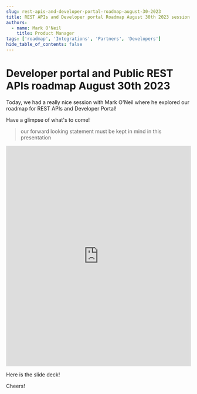 ```yaml
---
slug: rest-apis-and-developer-portal-roadmap-august-30-2023
title: REST APIs and Developer portal Roadmap August 30th 2023 session
authors:
  - name: Mark O'Neil
    title: Product Manager
tags: ['roadmap', 'Integrations', 'Partners', 'Developers']
hide_table_of_contents: false
---
```


# Developer portal and Public REST APIs roadmap August 30th 2023

Today, we had a really nice session with Mark O'Neil where he explored our roadmap for REST APIs and Developer Portal!

Have a glimpse of what's to come!

> our forward looking statement must be kept in mind in this presentation

<iframe width="100%" height="600" src="https://www.youtube.com/embed/ovz03bYIDsc?si=RuzLwSoUHFKl2qLs" title="YouTube video player" frameborder="0" allow="accelerometer; autoplay; clipboard-write; encrypted-media; gyroscope; picture-in-picture; web-share" allowfullscreen></iframe>

Here is the slide deck!

<object data="/assets/files/2023-08-30-restapi-amd-devportal-roadmap.pdf" width="100%" height="600" type="application/pdf" ></object>

Cheers!
